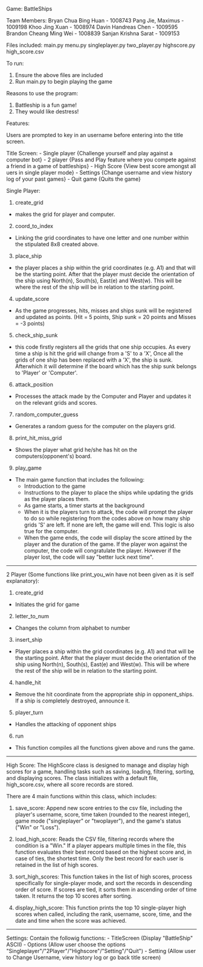 Game: BattleShips

Team Members:
Bryan Chua Bing Huan - 1008743
Pang Jie, Maximus - 1009198 
Khoo Jing Xuan - 1008974 
Davin Handreas Chen - 1009595 
Brandon Cheang Ming Wei - 1008839 
Sanjan Krishna Sarat - 1009153 


Files included: 
main.py
menu.py
singleplayer.py
two_player.py
highscore.py
high_score.csv

To run:
1) Ensure the above files are included
2) Run main.py to begin playing the game

Reasons to use the program:
1) Battleship is a fun game!
2) They would like destress!

Features:

Users are prompted to key in an username before entering into the title screen.

Title Screen:
    - Single player {Challenge yourself and play against a computer bot}
    - 2 player {Pass and Play feature where you compete against a friend in a game of battleships}
    - High Score {View best score amongst all uers in single player mode}
    - Settings {Change username and view history log of your past games}
    - Quit game {Quits the game}

Single Player:
1) create_grid
- makes the grid for player and computer.
2) coord_to_index
- Linking the grid coordinates to have one letter and one number within the stipulated 8x8 created above.
3) place_ship
- the player places a ship within the grid coordinates    (e.g. A1) and that will be the starting point. After that the player must decide the orientation of the ship using North(n), South(s), East(e) and West(w). This will be where the rest of the ship will be in relation to the starting point.
4) update_score
- As the game progresses, hits, misses and ships sunk will be registered and updated as points. (Hit = 5 points, Ship sunk = 20 points and Misses = -3 points)
5) check_ship_sunk
- this code firstly registers all the grids that one ship occupies. As every time a ship is hit the grid will change from a 'S' to a 'X', Once all the grids of one ship has been replaced with a 'X', the ship is sunk. Afterwhich it will determine if the board which has the ship sunk belongs to 'Player' or 'Computer'.
6) attack_position
- Processes the attack made by the Computer and Player and updates it on the relevant grids and scores.
7) random_computer_guess
- Generates a random guess for the computer on the players grid.
8) print_hit_miss_grid
- Shows the player what grid he/she has hit on the computers(opponent's) board.
9) play_game
- The main game function that includes the following:
    - Introduction to the game
    - Instructions to the player to place the ships while updating the grids as the player places them.
    - As game starts, a timer starts at the background
    - When it is the players turn to attack, the code will prompt the player to do so while registering from the codes above on how many ship grids 'S' are left. If none are left, the game will end. This logic is also true for the computer. 
    - When the game ends, the code will display the score attined by the player and the duration of the game. If the player won against the computer, the code will congratulate the player. However if the player lost, the code will say "better luck next time". 

----------------

2 Player (Some functions like print_you_win have not been given as it is self explanatory):
1. create_grid
- Initiates the grid for game

2. letter_to_num
- Changes the column from alphabet to number

3. insert_ship
- Player places a ship within the grid coordinates (e.g. A1) and that will be the starting point. After that the player must decide the orientation of the ship using North(n), South(s), East(e) and West(w). This will be where the rest of the ship will be in relation to the starting point.

4. handle_hit
- Remove the hit coordinate from the appropriate ship in opponent_ships. If a ship is completely destroyed, announce it.

5. player_turn
- Handles the attacking of opponent ships

6. run
- This function compiles all the functions given above and runs the game. 

-----------------

High Score:
The HighScore class is designed to manage and display high scores for a game, handling tasks such as saving, loading, filtering, sorting, and displaying scores. The class initializes with a default file, high_score.csv, where all score records are stored. 

There are 4 main functions within this class, which includes: 
1. save_score: Append new score entries to the csv file, including the player's username, score, time taken (rounded to the nearest integer), game mode ("singleplayer" or "twoplayer"), and the game's status ("Win" or "Loss"). 

2. load_high_score: Reads the CSV file, filtering records where the condition is a "Win." If a player appears multiple times in the file, this function evaluates their best record based on the highest score and, in case of ties, the shortest time. Only the best record for each user is retained in the list of high scores.

3. sort_high_scores: This function takes in the list of high scores, process specifically for single-player mode, and sort the records in descending order of score. If scores are tied, it sorts them in ascending order of time taken. It returns the top 10 scores after sorting. 

4. display_high_score: This function prints the top 10 single-player high scores when called, including the rank, username, score, time, and the date and time when the score was achieved.

-----------------

Settings:
Contain the followig functions:
    - TitleScreen (Display "BattleShip" ASCII)
    - Options (Allow user choose the options "Singleplayer"/"2Player"/"Highscore"/"Setting"/"Quit")
    - Setting (Allow user to Change Username, view history log or go back title screen)
